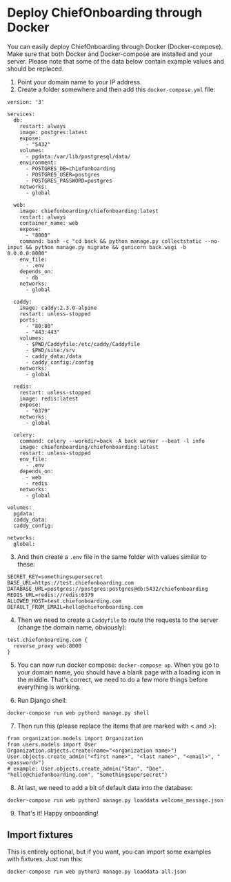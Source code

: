 # Deploy ChiefOnboarding through Docker

You can easily deploy ChiefOnboarding through Docker (Docker-compose). Make sure that both Docker and Docker-compose are installed and your server. Please note that some of the data below contain example values and should be replaced.

1. Point your domain name to your IP address.
2. Create a folder somewhere and then add this `docker-compose.yml` file:

```
version: '3'

services:
  db:
    restart: always
    image: postgres:latest
    expose:
      - "5432"
    volumes:
      - pgdata:/var/lib/postgresql/data/
    environment:
      - POSTGRES_DB=chiefonboarding
      - POSTGRES_USER=postgres
      - POSTGRES_PASSWORD=postgres
    networks:
      - global

  web:
    image: chiefonboarding/chiefonboarding:latest
    restart: always
    container_name: web
    expose:
      - "8000"
    command: bash -c "cd back && python manage.py collectstatic --no-input && python manage.py migrate && gunicorn back.wsgi -b 0.0.0.0:8000"
    env_file:
      - .env
    depends_on:
      - db
    networks:
      - global

  caddy:
    image: caddy:2.3.0-alpine
    restart: unless-stopped
    ports:
      - "80:80"
      - "443:443"
    volumes:
      - $PWD/Caddyfile:/etc/caddy/Caddyfile
      - $PWD/site:/srv
      - caddy_data:/data
      - caddy_config:/config
    networks:
      - global

  redis:
    restart: unless-stopped 
    image: redis:latest
    expose:
      - "6379"
    networks:
      - global

  celery:
    command: celery --workdir=back -A back worker --beat -l info 
    image: chiefonboarding/chiefonboarding:latest
    restart: unless-stopped
    env_file:
      - .env
    depends_on:
      - web
      - redis
    networks:
      - global

volumes:
  pgdata:
  caddy_data:
  caddy_config:

networks:
  global:

```
3. And then create a `.env` file in the same folder with values similar to these:
```
SECRET_KEY=somethingsupersecret
BASE_URL=https://test.chiefonboarding.com
DATABASE_URL=postgres://postgres:postgres@db:5432/chiefonboarding
REDIS_URL=redis://redis:6379
ALLOWED_HOST=test.chiefonboarding.com
DEFAULT_FROM_EMAIL=hello@chiefonboarding.com
```
4. Then we need to create a `Caddyfile` to route the requests to the server (change the domain name, obviously):
```
test.chiefonboarding.com {
  reverse_proxy web:8000
}
```
5. You can now run docker compose: `docker-compose up`. When you go to your domain name, you should have a blank page with a loading icon in the middle. That's correct, we need to do a few more things before everything is working.

6. Run Django shell:

```
docker-compose run web python3 manage.py shell
```

7. Then run this (please replace the items that are marked with < and >):

```
from organization.models import Organization
from users.models import User
Organization.objects.create(name="<organization name>")
User.objects.create_admin("<first name>", "<last name>", "<email>", "<password>")
# example: User.objects.create_admin("Stan", "Doe", "hello@chiefonboarding.com", "Somethingsupersecret")
```

8. At last, we need to add a bit of default data into the database:
```
docker-compose run web python3 manage.py loaddata welcome_message.json
```
9. That's it! Happy onboarding!


## Import fixtures
This is entirely optional, but if you want, you can import some examples with fixtures. Just run this:

```
docker-compose run web python3 manage.py loaddata all.json 
```
